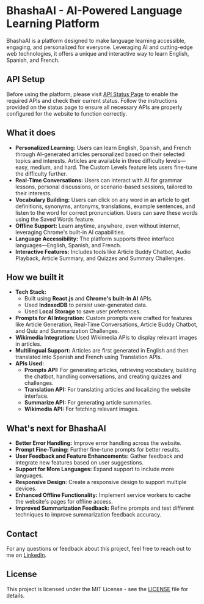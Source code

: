 # BhashaAI - AI-Powered Language Learning Platform
BhashaAI is a platform designed to make language learning accessible, engaging, and personalized for everyone. Leveraging AI and cutting-edge web technologies, it offers a unique and interactive way to learn English, Spanish, and French.

## API Setup
Before using the platform, please visit [API Status Page](https://www.bhashaai.com/api-status) to enable the required APIs and check their current status. Follow the instructions provided on the status page to ensure all necessary APIs are properly configured for the website to function correctly.

## What it does
- **Personalized Learning:** Users can learn English, Spanish, and French through AI-generated articles personalized based on their selected topics and interests. Articles are available in three difficulty levels—easy, medium, and hard. The Custom Levels feature lets users fine-tune the difficulty further.
- **Real-Time Conversations:** Users can interact with AI for grammar lessons, personal discussions, or scenario-based sessions, tailored to their interests.
- **Vocabulary Building:** Users can click on any word in an article to get definitions, synonyms, antonyms, translations, example sentences, and listen to the word for correct pronunciation. Users can save these words using the Saved Words feature.
- **Offline Support:** Learn anytime, anywhere, even without internet, leveraging Chrome's built-in AI capabilities.
- **Language Accessibility:** The platform supports three interface languages—English, Spanish, and French.
- **Interactive Features:** Includes tools like Article Buddy Chatbot, Audio Playback, Article Summary, and Quizzes and Summary Challenges.

## How we built it
- **Tech Stack:**
  - Built using **React.js** and **Chrome's built-in AI** APIs.
  - Used **IndexedDB** to persist user-generated data.
  - Used **Local Storage** to save user preferences.
- **Prompts for AI Integration:** Custom prompts were crafted for features like Article Generation, Real-Time Conversations, Article Buddy Chatbot, and Quiz and Summarization Challenges.
- **Wikimedia Integration:** Used Wikimedia APIs to display relevant images in articles.
- **Multilingual Support:** Articles are first generated in English and then translated into Spanish and French using Translation APIs.
- **APIs Used:**
  - **Prompts API:** For generating articles, retrieving vocabulary, building the chatbot, handling conversations, and creating quizzes and challenges.
  - **Translation API:** For translating articles and localizing the website interface.
  - **Summarize API:** For generating article summaries.
  - **Wikimedia API:** For fetching relevant images.

## What's next for BhashaAI
- **Better Error Handling:** Improve error handling across the website.
- **Prompt Fine-Tuning:** Further fine-tune prompts for better results.
- **User Feedback and Feature Enhancements:** Gather feedback and integrate new features based on user suggestions.
- **Support for More Languages:** Expand support to include more languages.
- **Responsive Design:** Create a responsive design to support multiple devices.
- **Enhanced Offline Functionality:** Implement service workers to cache the website's pages for offline access.
- **Improved Summarization Feedback:** Refine prompts and test different techniques to improve summarization feedback accuracy.

## Contact
For any questions or feedback about this project, feel free to reach out to me on [LinkedIn](https://www.linkedin.com/in/shiva-sai-telukuntla/).

## License
This project is licensed under the MIT License - see the [LICENSE](LICENSE) file for details.
